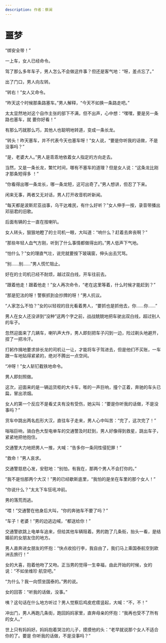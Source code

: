 ```yaml
---
description: 作者：蔡澜
---
```


# 噩梦

“绑安全带！”

一上车，女人已经命令。

驾了那么多年车子，男人怎么不会做这件事？但还是客气地：“呀，差点忘了。”

出了门口，男人向左转。

“转右！”女人又命令。

“昨天这个时候那条路塞车。”男人解释，“今天不如换一条路走吧。”

太太显然地对这个自作主张的部下不满，但不出声，心中想：“嘿嘿，要是另一条路也塞车，就 要你好看！”

有那么巧就那么巧，其他人也聪明地转道，变成一条长龙。

“转头！昨天塞车，并不代表今天也塞车呀！”女人说，“要是你听我的话做，不是没事吗？”

“是，老婆大人。”男人是乖乖地依着女人指定的方向走去。

当然，又是一条长龙，繁忙时间，哪有不塞车的道理？但是女人说：“这条龙比刚才那条短得多 ！”

“你看得出哪一条龙长，哪一条龙短，这可出奇了。”男人想讲，但忍了下来。

闲来无事，两者又无对话，男人打开收音机听新闻。

“每天都是波斯尼亚战事，乌干达难民，有什么好听？”女人伸手一按，录音带播出邓丽君的旧歌。

后面有辆的士一直在按喇叭。

女人转头，狠狠地瞪了的士司机一眼，大叫道：“响什么？赶着去奔丧啊？”

“那些年轻人血气方刚，听到了什么事情都做得出的。”男人低声下气地。

“怕什么？”女的理直气壮，说完就要按下玻璃窗，伸头出去咒骂。

“别……别……”男人慌忙阻止。

好在的士司机已经不耐烦，越过双白线，开车往前去。

“跟着他走！跟着他走！”女人再次命令，“老在这里等着，什么时候才能赶到？”

“那是犯法的呀！警察抓到会抄牌的呀！”男人抗议。

“人家怎么不怕？”女的以轻视的目光看着男人，“要抓也是抓他去，你……你……”

男人在女人还没讲到“没种”这两个字之前，战战兢兢地把车驶出双白线，超过别人的车子。

忽然迎面来了几辆车，喇叭声大作，男人即刻把车子闪到一边，险过剃头地避开，捏了一把冷汗。

打躬作揖地要求排长龙的司机让一让，才能将车子驾进去，但是他们不买账，一车跟一车地贴得紧紧的，绝对不腾出一点空间。

“冲呀！”女人斩钉截铁地命令。

男人即刻照做。

这次，迎面来的是一辆运货柜的大卡车，嘭的一声巨响，撞个正着，奔驰的车头已扁，冒出浓烟。

女人的第一个反应不是看丈夫有没有受伤，她尖叫：“要是你听我的话做，不是没事吗？”

货车中跳出两名彪形大汉，直往车子走来，男人心中叫苦：“完了，这次完了！”

嗡嗡巨响，骑白色大型电单车的交通警及时赶到，男人好像得到救星，跳出车子，紧紧地把他抱住。

交通警大力地把男人一推，大喊：“告多你一条同性侵犯罪！”

“救命！”男人哀求。

交通警慈悲心发，安慰地：“别怕，有我在，那两个男人不会打你的。”

“我不是怕那两个大汉！”男的已经歇斯底里，“我怕的是坐在车里的那个女人！”

“你说什么？”太太下车狂吼冲前。

男的落荒而逃。

“喂！”交通警在他身后大叫，“你的奔驰车不要了吗？”

“车子！老婆！”男的边逃边喊，“都送给你！”

交通警欲跳上电单车追来，但给其他车辆阻着。男的跑了几条街，抬头一看，是结婚前的女朋友住的地方。

男人直奔进女朋友的怀抱：“快点收拾行李，我自由了，我们马上乘国泰航空到欧洲去旅行！”

女的大喜，抱着他吻了又吻。正当男的觉得一生幸福，由此开始的时候，女的说：“不如坐维珍 航空吧。”

“为什么？我一向惯坐国泰的。”男的说。

女的回答：“听我的话做，没事。”

咦？这句话在什么地方听过？男人觉察后鸡皮疙瘩竖起，大喊：“不，不！”

冲出门，男人再跑几条街，跑回妈妈家里，直奔母亲的怀抱：“我再也受不了所有的女人。”

世上只有妈妈好。妈妈抱着哭泣的儿子，摸摸他的头：“老早就说那个女人不适合你的了。要是 你听我的话做，不是没事吗？”
